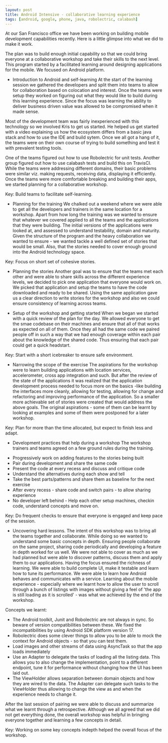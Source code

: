 ```yaml
---
layout: post
title: Android Intensive - collaborative learning experience
tags: [android, google, phone, java, robolectric, calabash]
---
```

At our San Francisco office we have been working on building mobile development capabilities recently. Here is a little glimpse into what we did to make it work. 

The plan was to build enough initial capability so that we could bring everyone at a collaborative workshop and take their skills to the next level. This program started by a facilitated learning around designing applications for the mobile. We focused on Android platform. 

* Introduction to Android and self-learning
At the start of the learning session we gathered the developers and split them into teams to allow for collaboration based on colocation and interest. Once the teams were setup they worked on figuring out what they would like to build during this learning experience. Since the focus was learning the ability to deliver business driven value was allowed to be compromised when it made sense.

Most of the development team was fairly inexperienced with this technology so we involved Kris to get us started. He helped us get started with a video explaining us how the ecosystem differs from a basic java stack and how to use the IDE and build sytem. Once we all got a hang of it, the teams were on their own course of trying to build something and test it with prevalent testing tools.

One of the teams figured out how to use Robolectric for unit tests. Another group figured out how to use calabash tests and build this on TravisCI. While the teams were addressing different domains, their basic problems were similar viz. making requests, receiving data, displaying it efficiently. Once the teams were more comfortable breaking and building their apps, we started planning for a collaborative workshop.

Key: Build teams to facilitate self-learning.

* Planning for the training
We chalked out a weekend where we were able to get all the developers and trainers in the same location for a workshop. Apart from how long the training was we wanted to ensure that whatever we covered applied to all the teams and the applications that they were building. The initial versions of the applications were looked at, and assessed to understand testability, domain and maturity. 
Given the structure of the program and the heavy collaboration we wanted to ensure - we wanted tackle a well defined set of stories that would be small. Also, that the stories needed to cover enough ground into the Android technology space.

Key: Focus on short set of cohesive stories.

* Planning the stories
Another goal was to ensure that the teams met each other and were able to share skills across the different experience levels, we decided to pick one application that everyone would work on. We picked that application and setup the teams to have the code downloaded and ready to be shared. Using the same application gave us a clear direction to write stories for the workshop and also we could ensure consistency of learning across teams.

* Setup of the workshop and getting started
When we began we started with a quick review of the plan for the day. We allowed everyone to get the smae codebase on their machines and ensure that all of that works as expected on all of them. Once they all had the same code we paired people off in such a way that we had enough coverage within each pair about the knowledge of the shared code. Thus ensuring that each pair could get a quick headstart.

Key: Start with a short icebreaker to ensure safe environment.

* Narrowing the scope of the exercise
The aspirations for the workshop were to learn building applications with location services, accelerometer, cross app integration and such. But after the review of the state of the applications it was realized that the application development process needed to focus more on the basics -like building the interfaces more cleanly, allowing for testing, allowing for change and refactoring and improving performance of the application. So a smaller more achievable set of stories were created that would address the above goals. The original aspirations - some of them can be learnt by looking at examples and some of them were postponed for a later workshop.

Key: Plan for more than the time allocated, but expect to finish less and adapt.

* Development practices that help during a workshop
The workshop trainers and teams agreed on a few ground rules during the training. 
- Progressively work on adding features to the stories being built
- Pair during development and share the same code
- Present the code at every recess and discuss and critique code
- Understand the alternatives during each show and tell
- Take the best parts/patterns and share them as baseline for the next exercise
- After every recess - share code and switch pairs - to allow sharing experience
- No developer left behind - Help each other setup machines, checkin code, understand concepts and move on.

Key: Do frequent checks to ensure that everyone is engaged and keep pace of the session.

* Uncovering hard lessons.
The intent of this workshop was to bring all the teams together and collaborate. While doing so we wanted to understand some basic concepts in depth. Ensuring people collaborate on the same project, sharing code periodically and developing a feature in depth worked for us well. We were not able to cover as much as we had planned but were able to discover patterns, discuss them and apply them to our applications. Having the focus ensured the richness of learning. We were able to build complete UI, make it testable and learn how to tune its performance. We were able to learn how Android behaves and communicates with a service. 
Learning about the mobile experience - especially where we learnt how to allow the user to scroll through a bunch of listings with images without giving a feel of 'the app is still loading as it is scrolled' - was what we achieved by the end of the workshop. 

Concepts we learnt:
- The Android toolkit, Junit and Robolectric are not always in sync. So beware of version compatibilities between these. We fixed the incompatibilities by using Android SDK platform version 17.
- Robolectric does some clever things to allow you to be able to mock the context for Android objects - so that you can test them.
- Load images and other streams of data using AsyncTask so that the app loads immediately
- Use an Adapter to delegate the tasks of loading all the listing data. This allows you to also change the implementation, point to a different endpoint, tune it for performance without changing how the UI has been laid out.
- The ViewHolder allows separation between domain objects and how they are wired to the data. The Adapter can delegate such tasks to the ViewHolder thus allowing to change the view as and when the experience needs to change it.


After the last session of pairing we were able to discuss and summarize what we learnt through a retrospective. Although we all agreed that we did not get everything done, the overall workshop was helpful in bringing everyone together and learning a few concepts in detail.

Key: Working on some key concepts indepth helped the overall focus of the workshop.


